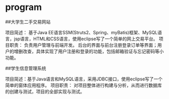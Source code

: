 # program
##大学生二手交易网站

项目简述：	基于Java EE语言SSM(Struts2、Spring、myBatis)框架、MySQL语言，jsp语言，HTML和CSS语言，使用eclipse写了一个简单的网上交易平台。
项目职责：	负责用户管理与前端开发。
后台的界面与前台注册登录订单等界面；用户的增删改查，具体实现了用户注册和登录的功能，包括邮箱验证与忘记密码等小功能。

##学生信息管理系统

项目简述：基于Java语言和MySQL语言，采用JDBC接口，使用eclipse写了一个简单的窗体应用程序。
项目职责： 对项目整体进行构建与分析，从而进行数据库的创建与测试，项目的全部实现与测试。
